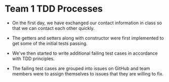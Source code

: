 # Team 1 TDD Processes

- On the first day, we have exchanged our contact information in class
so that we can contact each other quickly.

- The getters and setters along with constructor were first implemented
to get some of the initial tests passing.

- We've then started to write additional failing test cases in accordance
with TDD principles.

- The failing test cases are grouped into issues on GitHub and team
members were to assign themselves to issues that they are willing to fix.
